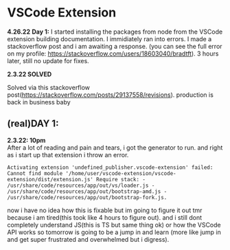 # VSCode Extension

**4.26.22**
**Day 1:**
I started installing the packages from node from the VSCode extension building documentation. I immidiately ran into errors. I made a stackoverflow post and i am awaiting a response. (you can see the full error on my profile: https://stackoverflow.com/users/18603040/bradtft). 3 hours later, still no update for fixes.

**2.3.22 SOLVED** <br />

Solved via this stackoverflow post(https://stackoverflow.com/posts/29137558/revisions). production is back in business baby



## (real)DAY 1:
**2.3.22: 10pm** <br />
After a lot of reading and pain and tears, i got the generator to run. and right as i start up that extension i throw an error. 

```
Activating extension 'undefined_publisher.vscode-extension' failed: Cannot find module '/home/user/vscode-extension/vscode-extension/dist/extension.js' Require stack: - /usr/share/code/resources/app/out/vs/loader.js - /usr/share/code/resources/app/out/bootstrap-amd.js - /usr/share/code/resources/app/out/bootstrap-fork.js.
```

now i have no idea how this is fixable but im going to figure it out tmr because i am tired(this took like 4 hours to figure out). and i still dont completely understand JS(this is TS but same thing ok) or how the VSCode API works so tomorrow is going to be a jump in and learn (more like jump in and get super frustrated and overwhelmed but i digress). 